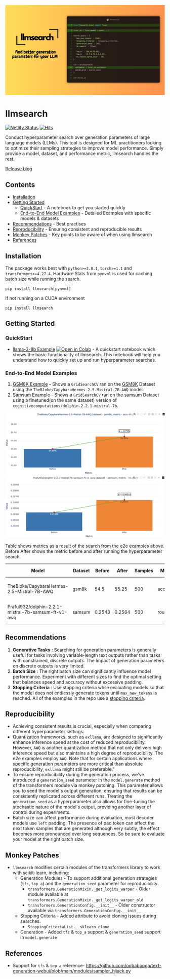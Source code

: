 ![llmsearch](assets/llmsearch.png)
# llmsearch

[![Netlify Status](https://api.netlify.com/api/v1/badges/90e52247-da13-447b-b2eb-8f169a514877/deploy-status)](https://llmsearch.netlify.app/)
[![Hits](https://hits.seeyoufarm.com/api/count/incr/badge.svg?url=https%3A%2F%2Fgithub.com%2FPraful932%2Fllmsearch&count_bg=%2379C83D&title_bg=%23555555&icon=&icon_color=%23E7E7E7&title=hits&edge_flat=false)](https://hits.seeyoufarm.com)

Conduct hyperparameter search over generation parameters of large language models (LLMs). This tool is designed for ML practitioners looking to optimize their sampling strategies to improve model performance. Simply provide a model, dataset, and performance metric, llmsearch handles the rest.

[Release blog](https://praful932.dev/blog-4-llmsearch/)

## Contents
- [Installation](#installation)
- [Getting Started](#getting-started)
    - [QuickStart](#quickstart) - A notebook to get you started quickly
    - [End-to-End Model Examples](#end-to-end-model-examples) - Detailed Examples with specific models & datasets
- [Recommendations](#recommendations) - Best practises
- [Reproducibility](#reproducibility) - Ensuring consistent and reproducible results
- [Monkey Patches](#monkey-patches) - Key points to be aware of when using llmsearch
- [References](#references)


## Installation
The package works best with `python>=3.8.1`, `torch>=1.1` and `transformers>=4.27.4`. Hardware Stats from `pynvml` is used for caching batch size while running the search.
```
pip install llmsearch[pynvml]
```
If not running on a CUDA environment
```
pip install llmsearch
```

## Getting Started

### QuickStart
- [llama-3-8b Example](https://github.com/Praful932/llmsearch/blob/main/examples/llmsearch_quickstart.ipynb) [![Open in Colab](https://colab.research.google.com/assets/colab-badge.svg)](https://colab.research.google.com/github/Praful932/llmsearch/blob/main/examples/llmsearch_quickstart.ipynb) - A quickstart notebook which shows the basic functionality of llmsearch. This notebook will help you understand how to quickly set up and run hyperparameter searches.

### End-to-End Model Examples
1. [GSM8K Example](https://github.com/Praful932/llmsearch/blob/main/examples/gsm8k_example.ipynb) - Shows a `GridSearchCV` ran on the [GSM8K](https://huggingface.co/datasets/gsm8k) Dataset using the `TheBloke/CapybaraHermes-2.5-Mistral-7B-AWQ` model.
2. [Samsum Example](https://github.com/Praful932/llmsearch/blob/main/examples/samsum_example.ipynb) - Shows a `GridSearchCV` ran on the [samsum](https://huggingface.co/datasets/samsum) Dataset
using a finetuned(on the same dataset) version of `cognitivecomputations/dolphin-2.2.1-mistral-7b`.

![llmsearch](assets/bm_gsm8k.png)
![llmsearch](assets/bm_samsum.png)

Table shows metrics as a result of the search from the e2e examples above. Before After shows the metric before and after running the hyperparameter search.

| Model                                                   | Dataset | Before  | After   | Samples | Metric    | Best Parameters                                                                                                                                                     | Metric File                                            |
|---------------------------------------------------------|---------|---------|---------|---------|-----------|---------------------------------------------------------------------------------------------------------------------------------------------------------------------|-------------------------------------------------------------|
| TheBloke/CapybaraHermes-2.5-Mistral-7B-AWQ              | gsm8k   | 54.5  | 55.25  | 500     | accuracy  | {'do_sample': True, 'generation_seed': 42, 'max_new_tokens': 500, 'no_repeat_ngram_size': 0, 'stopping_criteria': [<llmsearch.scripts.stopping_criteria.MultiTokenStoppingCriteria object at 0x7f8f9e357c40>], 'top_k': 10, 'top_p': 0.7} | [metric_file](https://github.com/Praful932/llmsearch/blob/main/examples/gsm-8k-best-params-500s-capybara-7b.json)  |
| Praful932/dolphin-2.2.1-mistral-7b-samsum-ft-v1-awq     | samsum  | 0.2543 | 0.2564 | 500     | rouge_2   | {'do_sample': True, 'generation_seed': 42, 'max_new_tokens': 70, 'no_repeat_ngram_size': 0, 'stopping_criteria': [<llmsearch.scripts.stopping_criteria.MultiTokenStoppingCriteria object at 0x7f3b38303610>], 'temperature': 0.1, 'top_k': 50}  | [metric_file](https://github.com/Praful932/llmsearch/blob/main/examples/samsum-best-params-500s-tune-capybara-7b.json)  |



## Recommendations
1. **Generative Tasks** : Searching for generation parameters is generally useful for tasks involving variable-length text outputs rather than tasks with constrained, discrete outputs. The impact of generation parameters on discrete outputs is very limited.
2. **Batch Size** : The right batch size can significantly influence model performance. Experiment with different sizes to find the optimal setting that balances speed and accuracy without excessive padding.
3. **Stopping Criteria** : Use stopping criteria while evaluating models so that the model does not endlessly generate tokens until `max_new_tokens` is reached. All of the examples in the repo use a [stopping criteria](https://github.com/Praful932/llmsearch/blob/main/llmsearch/scripts/stopping_criteria.py).

## Reproducibility
- Achieving consistent results is crucial, especially when comparing different hyperparameter settings.
- Quantization frameworks, such as `exllama`, are designed to significantly enhance inference speed at the cost of reduced reproducibility. However, `AWQ` is another quantization method that not only delivers high inference speed but also maintains a high degree of reproducibility. The e2e examples employ `AWQ`. Note that for certain applications where specific generation parameters are more critical than absolute reproducibility, `exllama` might still be preferable."
- To ensure reproducibility during the generation process, we've introduced a `generation_seed` parameter in the `model.generate` method of the transformers module via monkey patching. This parameter allows you to seed the model's output generation, ensuring that results can be consistently replicated across different runs. Treating the `generation_seed` as a hyperparameter also allows for fine-tuning the stochastic nature of the model's output, providing another layer of control during experiments.
- Batch size can affect performance during evaluation, most decoder models use `left` padding, The presence of pad token can affect the next token samples that are generated although very subtly, the effect becomes more pronounced over long sequences. So be sure to evaluate your model at the right batch size.

## Monkey Patches
- `llmsearch` modifies certain modules of the transformers library to work with scikit-learn, including:
    - Generation Modules - To support additional generation strategies (`tfs`, `top_a`) and the `generation_seed` parameter for reproducibility.
        - `transformers.GenerationMixin._get_logits_warper` - Older module available at `transformers.GenerationMixin._get_logits_warper_old`
        - `transformers.GenerationConfig.__init__` - Older constructor available via `transformers.GenerationConfig.__init__`
    - Stopping Criteria - Added attribute to avoid cloning issues during searches.
        - `StoppingCriteriaList.__sklearn_clone__`
    - Generation - Added `tfs` & `top_a` support & `generation_seed` support in `model.generate`

## References
- Support for `tfs` & `top_a` reference- https://github.com/oobabooga/text-generation-webui/blob/main/modules/sampler_hijack.py
